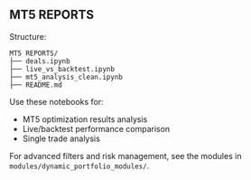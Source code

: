 
## MT5 REPORTS

Structure:
```
MT5 REPORTS/
├── deals.ipynb
├── live_vs_backtest.ipynb
├── mt5_analysis_clean.ipynb
├── README.md
```

Use these notebooks for:
- MT5 optimization results analysis
- Live/backtest performance comparison
- Single trade analysis

For advanced filters and risk management, see the modules in `modules/dynamic_portfolio_modules/`.
